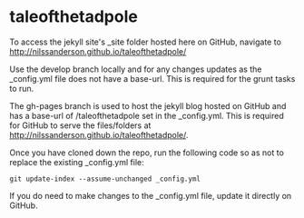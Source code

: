 # taleofthetadpole

To access the jekyll site's _site folder hosted here on GitHub, navigate to http://nilssanderson.github.io/taleofthetadpole/

Use the develop branch locally and for any changes updates as the _config.yml file does not have a base-url.
This is required for the grunt tasks to run.

The gh-pages branch is used to host the jekyll blog hosted on GitHub and has a base-url of /taleofthetadpole set in the _config.yml.
This is required for GitHub to serve the files/folders at http://nilssanderson.github.io/taleofthetadpole/.

Once you have cloned down the repo, run the following code so as not to replace the existing _config.yml file:

```
git update-index --assume-unchanged _config.yml
```

If you do need to make changes to the _config.yml file, update it directly on GitHub.
